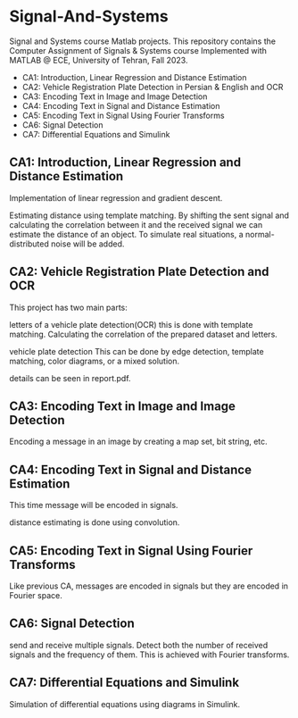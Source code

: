 # Signal-And-Systems
Signal and Systems course Matlab projects.
This repository contains the Computer Assignment of Signals & Systems course Implemented with MATLAB @ ECE, University of Tehran, Fall 2023.

- CA1: Introduction, Linear Regression and Distance Estimation
- CA2: Vehicle Registration Plate Detection in Persian & English and OCR
- CA3: Encoding Text in Image and Image Detection
- CA4: Encoding Text in Signal and Distance Estimation
- CA5: Encoding Text in Signal Using Fourier Transforms
- CA6: Signal Detection
- CA7: Differential Equations and Simulink



## CA1: Introduction, Linear Regression and Distance Estimation 
Implementation of linear regression and gradient descent.

Estimating distance using template matching. By shifting the sent signal and calculating the correlation between it and the received signal we can estimate the distance of an object. To simulate real situations, a normal-distributed noise will be added.

## CA2: Vehicle Registration Plate Detection and OCR 
This project has two main parts:

letters of a vehicle plate detection(OCR) this is done with template matching. Calculating the correlation of the prepared dataset and letters.

vehicle plate detection This can be done by edge detection, template matching, color diagrams, or a mixed solution.

details can be seen in report.pdf.

## CA3: Encoding Text in Image and Image Detection
Encoding a message in an image by creating a map set, bit string, etc.

## CA4: Encoding Text in Signal and Distance Estimation
This time message will be encoded in signals.

distance estimating is done using convolution.

## CA5: Encoding Text in Signal Using Fourier Transforms
Like previous CA, messages are encoded in signals but they are encoded in Fourier space.

## CA6: Signal Detection
send and receive multiple signals. Detect both the number of received signals and the frequency of them. This is achieved with Fourier transforms.

## CA7: Differential Equations and Simulink
Simulation of differential equations using diagrams in Simulink.

